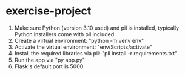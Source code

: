 # exercise-project

1. Make sure Python (version 3.10 used) and pil is installed, typically Python installers come with pil included.
2. Create a virtual environment: "python -m venv env"
3. Activate the virtual environment: "env/Scripts/activate"
4. Install the required libraries via pil: "pil install -r requirements.txt"
5. Run the app via "py app.py"
6. Flask's default port is 5000